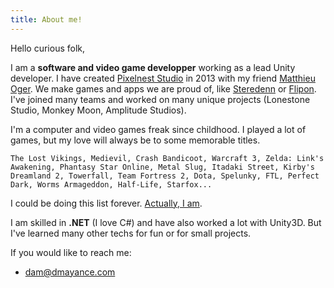 ```yaml
---
title: About me!
---
```


Hello curious folk,

I am a **software and video game developper** working as a lead Unity developer. I have created <a class="pixelnest-logo" href="http://pixelnest.io">Pixelnest Studio</a> in 2013 with my friend [Matthieu Oger](https://matthieuoger.com/). We make games and apps we are proud of, like [Steredenn](http://steredenn.pixelnest.io) or [Flipon](https://flipon.net). I've joined many teams and worked on many unique projects (Lonestone Studio, Monkey Moon, Amplitude Studios).

I'm a computer and video games freak since childhood. I played a lot of games, but my love will always be to some memorable titles.

```
The Lost Vikings, Medievil, Crash Bandicoot, Warcraft 3, Zelda: Link's Awakening, Phantasy Star Online, Metal Slug, Itadaki Street, Kirby's Dreamland 2, Towerfall, Team Fortress 2, Dota, Spelunky, FTL, Perfect Dark, Worms Armageddon, Half-Life, Starfox...
```

I could be doing this list forever. [Actually, I am](/games).

I am skilled in **.NET** (I love C#) and have also worked a lot with Unity3D. But I've learned many other techs for fun or for small projects.

If you would like to reach me:

- [dam@dmayance.com](mailto:dam@dmayance.com)